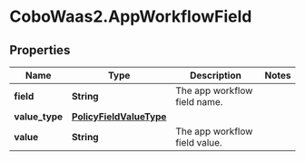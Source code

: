 # CoboWaas2.AppWorkflowField

## Properties

Name | Type | Description | Notes
------------ | ------------- | ------------- | -------------
**field** | **String** | The app workflow field name. | 
**value_type** | [**PolicyFieldValueType**](PolicyFieldValueType.md) |  | 
**value** | **String** | The app workflow field value. | 


